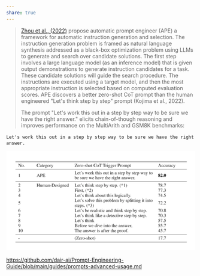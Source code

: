 ```yaml
---
share: true
---
```



> [Zhou et al., (2022)](https://arxiv.org/abs/2211.01910) propose automatic prompt engineer (APE) a framework for automatic instruction generation and selection. The instruction generation problem is framed as natural language synthesis addressed as a black-box optimization problem using LLMs to generate and search over candidate solutions.
> The first step involves a large language model (as an inference model) that is given output demonstrations to generate instruction candidates for a task. These candidate solutions will guide the search procedure. The instructions are executed using a target model, and then the most appropriate instruction is selected based on computed evaluation scores.
> APE discovers a better zero-shot CoT prompt than the human engineered "Let's think step by step" prompt (Kojima et al., 2022).
> 
> The prompt "Let's work this out in a step by step way to be sure we have the right answer." elicits chain-of-though reasoning and improves performance on the MultiArith and GSM8K benchmarks:
```
Let's work this out in a step by step way to be sure we have the right answer.
```
![Pasted image 20230501154845.png](./0%20-%20Attachments/Pasted%20image%2020230501154845.png)

https://github.com/dair-ai/Prompt-Engineering-Guide/blob/main/guides/prompts-advanced-usage.md